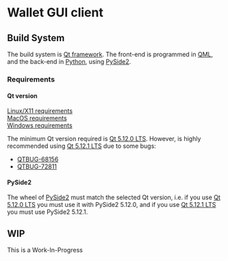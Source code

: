 # Wallet GUI client

## Build System

The build system is [Qt framework](https://www.qt.io/ "The Qt Company"). The front-end is programmed in [QML](http://doc.qt.io/qt-5/qmlapplications.html "QML Applications"), and the back-end in [Python](https://www.python.org/ "Python"), using [PySide2](https://wiki.qt.io/Qt_for_Python "Qt for Python").

### Requirements

#### Qt version

[Linux/X11 requirements](http://doc.qt.io/qt-5/linux.html)  
[MacOS requirements](http://doc.qt.io/qt-5/macos.html)  
[Windows requirements](http://doc.qt.io/qt-5/windows.html)  

The minimum Qt version required is [Qt 5.12.0 LTS](https://download.qt.io/archive/qt/5.12/5.12.0/ "Qt Archive"). However, is highly recommended using [Qt 5.12.1 LTS](https://download.qt.io/archive/qt/5.12/5.12.1/ "Qt Archive") due to some bugs:
- [QTBUG-68156](https://bugreports.qt.io/browse/QTBUG-68156 "Incompatible version of OpenSSL on Ubuntu 18.04")  
- [QTBUG-72811](https://bugreports.qt.io/browse/QTBUG-72811 "[Reg 5.11 -> 5.12] QQC2 buttons not react to click when holding for about a second")

#### PySide2

The wheel of [PySide2](https://wiki.qt.io/Qt_for_Python "Qt for Python") must match the selected Qt version, i.e. if you use [Qt 5.12.0 LTS](https://download.qt.io/archive/qt/5.12/5.12.0/ "Qt Archive") you must use it with PySide2 5.12.0, and if you use [Qt 5.12.1 LTS](https://download.qt.io/archive/qt/5.12/5.12.1/ "Qt Archive") you must use PySide2 5.12.1.

## WIP
This is a Work-In-Progress